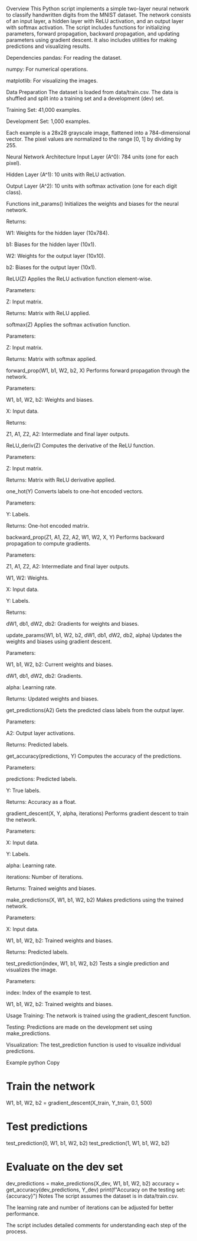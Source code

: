 Overview
This Python script implements a simple two-layer neural network to classify handwritten digits from the MNIST dataset. The network consists of an input layer, a hidden layer with ReLU activation, and an output layer with softmax activation. The script includes functions for initializing parameters, forward propagation, backward propagation, and updating parameters using gradient descent. It also includes utilities for making predictions and visualizing results.

Dependencies
pandas: For reading the dataset.

numpy: For numerical operations.

matplotlib: For visualizing the images.

Data Preparation
The dataset is loaded from data/train.csv. The data is shuffled and split into a training set and a development (dev) set.

Training Set: 41,000 examples.

Development Set: 1,000 examples.

Each example is a 28x28 grayscale image, flattened into a 784-dimensional vector. The pixel values are normalized to the range [0, 1] by dividing by 255.

Neural Network Architecture
Input Layer (A^0): 784 units (one for each pixel).

Hidden Layer (A^1): 10 units with ReLU activation.

Output Layer (A^2): 10 units with softmax activation (one for each digit class).

Functions
init_params()
Initializes the weights and biases for the neural network.

Returns:

W1: Weights for the hidden layer (10x784).

b1: Biases for the hidden layer (10x1).

W2: Weights for the output layer (10x10).

b2: Biases for the output layer (10x1).

ReLU(Z)
Applies the ReLU activation function element-wise.

Parameters:

Z: Input matrix.

Returns: Matrix with ReLU applied.

softmax(Z)
Applies the softmax activation function.

Parameters:

Z: Input matrix.

Returns: Matrix with softmax applied.

forward_prop(W1, b1, W2, b2, X)
Performs forward propagation through the network.

Parameters:

W1, b1, W2, b2: Weights and biases.

X: Input data.

Returns:

Z1, A1, Z2, A2: Intermediate and final layer outputs.

ReLU_deriv(Z)
Computes the derivative of the ReLU function.

Parameters:

Z: Input matrix.

Returns: Matrix with ReLU derivative applied.

one_hot(Y)
Converts labels to one-hot encoded vectors.

Parameters:

Y: Labels.

Returns: One-hot encoded matrix.

backward_prop(Z1, A1, Z2, A2, W1, W2, X, Y)
Performs backward propagation to compute gradients.

Parameters:

Z1, A1, Z2, A2: Intermediate and final layer outputs.

W1, W2: Weights.

X: Input data.

Y: Labels.

Returns:

dW1, db1, dW2, db2: Gradients for weights and biases.

update_params(W1, b1, W2, b2, dW1, db1, dW2, db2, alpha)
Updates the weights and biases using gradient descent.

Parameters:

W1, b1, W2, b2: Current weights and biases.

dW1, db1, dW2, db2: Gradients.

alpha: Learning rate.

Returns: Updated weights and biases.

get_predictions(A2)
Gets the predicted class labels from the output layer.

Parameters:

A2: Output layer activations.

Returns: Predicted labels.

get_accuracy(predictions, Y)
Computes the accuracy of the predictions.

Parameters:

predictions: Predicted labels.

Y: True labels.

Returns: Accuracy as a float.

gradient_descent(X, Y, alpha, iterations)
Performs gradient descent to train the network.

Parameters:

X: Input data.

Y: Labels.

alpha: Learning rate.

iterations: Number of iterations.

Returns: Trained weights and biases.

make_predictions(X, W1, b1, W2, b2)
Makes predictions using the trained network.

Parameters:

X: Input data.

W1, b1, W2, b2: Trained weights and biases.

Returns: Predicted labels.

test_prediction(index, W1, b1, W2, b2)
Tests a single prediction and visualizes the image.

Parameters:

index: Index of the example to test.

W1, b1, W2, b2: Trained weights and biases.

Usage
Training: The network is trained using the gradient_descent function.

Testing: Predictions are made on the development set using make_predictions.

Visualization: The test_prediction function is used to visualize individual predictions.

Example
python
Copy
# Train the network
W1, b1, W2, b2 = gradient_descent(X_train, Y_train, 0.1, 500)

# Test predictions
test_prediction(0, W1, b1, W2, b2)
test_prediction(1, W1, b1, W2, b2)

# Evaluate on the dev set
dev_predictions = make_predictions(X_dev, W1, b1, W2, b2)
accuracy = get_accuracy(dev_predictions, Y_dev)
print(f"Accuracy on the testing set: {accuracy}")
Notes
The script assumes the dataset is in data/train.csv.

The learning rate and number of iterations can be adjusted for better performance.

The script includes detailed comments for understanding each step of the process.
